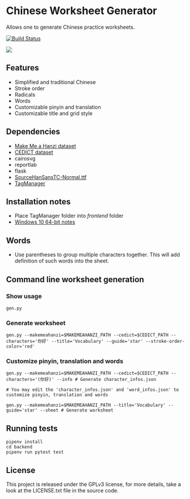 # Chinese Worksheet Generator
Allows one to generate Chinese practice worksheets.

[![Build Status](https://travis-ci.org/lucivpav/cwg.svg?branch=master)](https://travis-ci.org/lucivpav/cwg)

![](http://i.imgur.com/HH9eKtC.png)

## Features
* Simplified and traditional Chinese
* Stroke order
* Radicals
* Words
* Customizable pinyin and translation
* Customizable title and grid style

## Dependencies
* [Make Me a Hanzi dataset](https://github.com/skishore/makemeahanzi)
* [CEDICT dataset](https://www.mdbg.net/chinese/dictionary?page=cedict)
* cairosvg
* reportlab
* flask
* [SourceHanSansTC-Normal.ttf](https://github.com/be5invis/source-han-sans-ttf/releases)
* [TagManager](https://maxfavilli.com/jquery-tag-manager)

## Installation notes
* Place TagManager folder into *frontend* folder
* [Windows 10 64-bit notes](https://github.com/lucivpav/cwg/wiki/Windows-10-64-bit-installation-notes)

## Words
* Use parentheses to group multiple characters together. This will add definition of such words into the sheet.

## Command line worksheet generation
### Show usage
```
gen.py
```
### Generate worksheet
```
gen.py --makemeahanzi=$MAKEMEAHANZI_PATH --cedict=$CEDICT_PATH --characters='你好' --title='Vocabulary' --guide='star' --stroke-order-color='red'
```
### Customize pinyin, translation and words
```
gen.py --makemeahanzi=$MAKEMEAHANZI_PATH --cedict=$CEDICT_PATH --characters='(你好)' --info # Generate character_infos.json

# You may edit the 'character_infos.json' and 'word_infos.json' to customize pinyin, translation and words

gen.py --makemeahanzi=$MAKEMEAHANZI_PATH --title='Vocabulary' --guide='star' --sheet # Generate worksheet
```

## Running tests
```
pipenv install
cd backend
pipenv run pytest test
```

## License
This project is released under the GPLv3 license, for more details, take a look at the LICENSE.txt file in the source code.
